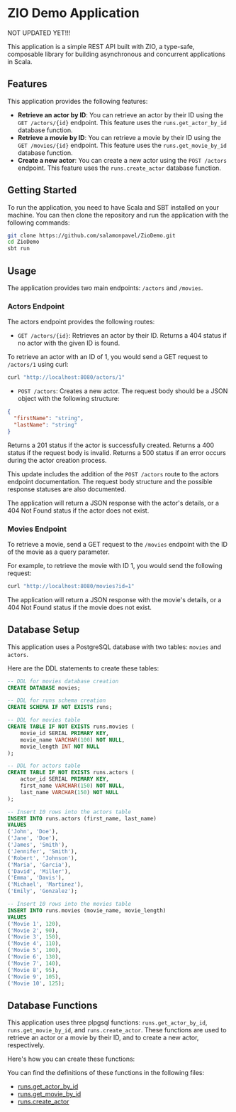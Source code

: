 # ZIO Demo Application

NOT UPDATED YET!!!

This application is a simple REST API built with ZIO, a type-safe, composable library for building asynchronous and concurrent applications in Scala.

## Features

This application provides the following features:

- **Retrieve an actor by ID**: You can retrieve an actor by their ID using the `GET /actors/{id}` endpoint. This feature uses the `runs.get_actor_by_id` database function.
- **Retrieve a movie by ID**: You can retrieve a movie by their ID using the `GET /movies/{id}` endpoint. This feature uses the `runs.get_movie_by_id` database function.
- **Create a new actor**: You can create a new actor using the `POST /actors` endpoint. This feature uses the `runs.create_actor` database function.

## Getting Started

To run the application, you need to have Scala and SBT installed on your machine. You can then clone the repository and run the application with the following commands:

```bash
git clone https://github.com/salamonpavel/ZioDemo.git
cd ZioDemo
sbt run
```

## Usage

The application provides two main endpoints: `/actors` and `/movies`. 

### Actors Endpoint

The actors endpoint provides the following routes:

- `GET /actors/{id}`: Retrieves an actor by their ID. Returns a 404 status if no actor with the given ID is found.

To retrieve an actor with an ID of 1, you would send a GET request to `/actors/1` using curl:

```bash
curl "http://localhost:8080/actors/1"
```

- `POST /actors`: Creates a new actor. The request body should be a JSON object with the following structure:

```json
{
  "firstName": "string",
  "lastName": "string"
}
```
Returns a 201 status if the actor is successfully created. Returns a 400 status if the request body is invalid. Returns a 500 status if an error occurs during the actor creation process.

This update includes the addition of the `POST /actors` route to the actors endpoint documentation. The request body structure and the possible response statuses are also documented.

The application will return a JSON response with the actor's details, or a 404 Not Found status if the actor does not exist.

### Movies Endpoint

To retrieve a movie, send a GET request to the `/movies` endpoint with the ID of the movie as a query parameter. 

For example, to retrieve the movie with ID 1, you would send the following request:

```bash
curl "http://localhost:8080/movies?id=1"
```

The application will return a JSON response with the movie's details, or a 404 Not Found status if the movie does not exist.

## Database Setup

This application uses a PostgreSQL database with two tables: `movies` and `actors`.

Here are the DDL statements to create these tables:

```sql
-- DDL for movies database creation
CREATE DATABASE movies;

-- DDL for runs schema creation
CREATE SCHEMA IF NOT EXISTS runs;

-- DDL for movies table
CREATE TABLE IF NOT EXISTS runs.movies (
    movie_id SERIAL PRIMARY KEY,
    movie_name VARCHAR(100) NOT NULL,
    movie_length INT NOT NULL
);

-- DDL for actors table
CREATE TABLE IF NOT EXISTS runs.actors (
    actor_id SERIAL PRIMARY KEY,
    first_name VARCHAR(150) NOT NULL,
    last_name VARCHAR(150) NOT NULL
);

-- Insert 10 rows into the actors table
INSERT INTO runs.actors (first_name, last_name)
VALUES 
('John', 'Doe'),
('Jane', 'Doe'),
('James', 'Smith'),
('Jennifer', 'Smith'),
('Robert', 'Johnson'),
('Maria', 'Garcia'),
('David', 'Miller'),
('Emma', 'Davis'),
('Michael', 'Martinez'),
('Emily', 'Gonzalez');

-- Insert 10 rows into the movies table
INSERT INTO runs.movies (movie_name, movie_length)
VALUES 
('Movie 1', 120),
('Movie 2', 90),
('Movie 3', 150),
('Movie 4', 110),
('Movie 5', 100),
('Movie 6', 130),
('Movie 7', 140),
('Movie 8', 95),
('Movie 9', 105),
('Movie 10', 125);
```

## Database Functions

This application uses three plpgsql functions: `runs.get_actor_by_id`, `runs.get_movie_by_id`, and `runs.create_actor`. These functions are used to retrieve an actor or a movie by their ID, and to create a new actor, respectively.

Here's how you can create these functions:

You can find the definitions of these functions in the following files:

- [runs.get_actor_by_id](database/src/main/runs/get_actor_by_id.sql)
- [runs.get_movie_by_id](database/src/main/runs/get_movie_by_id.sql)
- [runs.create_actor](database/src/main/runs/create_actor.sql)